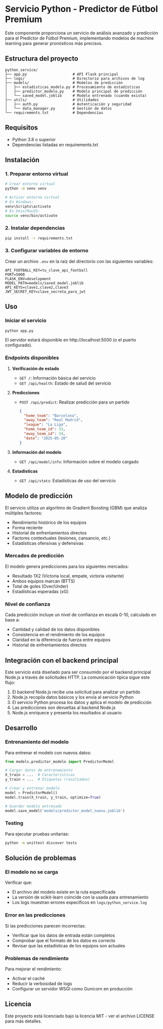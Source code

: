 # Servicio Python - Predictor de Fútbol Premium

Este componente proporciona un servicio de análisis avanzado y predicción para el Predictor de Fútbol Premium, implementando modelos de machine learning para generar pronósticos más precisos.

## Estructura del proyecto

```
python_service/
├── app.py                     # API Flask principal
├── logs/                      # Directorio para archivos de log
├── models/                    # Modelos de predicción
│   ├── estadisticas_modelo.py # Procesamiento de estadísticas
│   ├── predictor_modelo.py    # Modelo principal de predicción
│   └── saved_model.joblib     # Modelo entrenado (cuando exista)
├── utils/                     # Utilidades
│   ├── auth.py                # Autenticación y seguridad
│   └── data_manager.py        # Gestión de datos
└── requirements.txt           # Dependencias
```

## Requisitos

- Python 3.8 o superior
- Dependencias listadas en requirements.txt

## Instalación

### 1. Preparar entorno virtual

```bash
# Crear entorno virtual
python -m venv venv

# Activar entorno virtual
# En Windows:
venv\Scripts\activate
# En Unix/MacOS:
source venv/bin/activate
```

### 2. Instalar dependencias

```bash
pip install -r requirements.txt
```

### 3. Configurar variables de entorno

Crear un archivo `.env` en la raíz del directorio con las siguientes variables:

```
API_FOOTBALL_KEY=tu_clave_api_football
PORT=5000
FLASK_ENV=development
MODEL_PATH=models/saved_model.joblib
API_KEYS=clave1,clave2,clave3
JWT_SECRET_KEY=clave_secreta_para_jwt
```

## Uso

### Iniciar el servicio

```bash
python app.py
```

El servidor estará disponible en http://localhost:5000 (o el puerto configurado).

### Endpoints disponibles

1. **Verificación de estado**
   - `GET /`: Información básica del servicio
   - `GET /api/health`: Estado de salud del servicio

2. **Predicciones**
   - `POST /api/predict`: Realizar predicción para un partido
     ```json
     {
       "home_team": "Barcelona",
       "away_team": "Real Madrid",
       "league": "La Liga",
       "home_team_id": 33,
       "away_team_id": 34,
       "date": "2025-05-20"
     }
     ```

3. **Información del modelo**
   - `GET /api/model/info`: Información sobre el modelo cargado

4. **Estadísticas**
   - `GET /api/stats`: Estadísticas de uso del servicio

## Modelo de predicción

El servicio utiliza un algoritmo de Gradient Boosting (GBM) que analiza múltiples factores:

- Rendimiento histórico de los equipos
- Forma reciente 
- Historial de enfrentamientos directos
- Factores contextuales (lesiones, cansancio, etc.)
- Estadísticas ofensivas y defensivas

### Mercados de predicción

El modelo genera predicciones para los siguientes mercados:

- Resultado 1X2 (Victoria local, empate, victoria visitante)
- Ambos equipos marcan (BTTS)
- Total de goles (Over/Under)
- Estadísticas esperadas (xG)

### Nivel de confianza

Cada predicción incluye un nivel de confianza en escala 0-10, calculado en base a:
- Cantidad y calidad de los datos disponibles
- Consistencia en el rendimiento de los equipos
- Claridad en la diferencia de fuerza entre equipos
- Historial de enfrentamientos directos

## Integración con el backend principal

Este servicio está diseñado para ser consumido por el backend principal Node.js a través de solicitudes HTTP. La comunicación típica sigue este flujo:

1. El backend Node.js recibe una solicitud para analizar un partido
2. Node.js recopila datos básicos y los envía al servicio Python
3. El servicio Python procesa los datos y aplica el modelo de predicción
4. Las predicciones son devueltas al backend Node.js
5. Node.js enriquece y presenta los resultados al usuario

## Desarrollo

### Entrenamiento del modelo

Para entrenar el modelo con nuevos datos:

```python
from models.predictor_modelo import PredictorModel

# Cargar datos de entrenamiento
X_train = ...  # Características
y_train = ...  # Etiquetas (resultados)

# Crear y entrenar modelo
model = PredictorModel()
model.train(X_train, y_train, optimize=True)

# Guardar modelo entrenado
model.save_model('models/predictor_model_nuevo.joblib')
```

### Testing

Para ejecutar pruebas unitarias:

```bash
python -m unittest discover tests
```

## Solución de problemas

### El modelo no se carga

Verificar que:
- El archivo del modelo existe en la ruta especificada
- La versión de scikit-learn coincide con la usada para entrenamiento
- Los logs muestran errores específicos en `logs/python_service.log`

### Error en las predicciones

Si las predicciones parecen incorrectas:
- Verificar que los datos de entrada están completos
- Comprobar que el formato de los datos es correcto
- Revisar que las estadísticas de los equipos son actuales

### Problemas de rendimiento

Para mejorar el rendimiento:
- Activar el caché
- Reducir la verbosidad de logs
- Configurar un servidor WSGI como Gunicorn en producción

## Licencia

Este proyecto está licenciado bajo la licencia MIT - ver el archivo LICENSE para más detalles.
